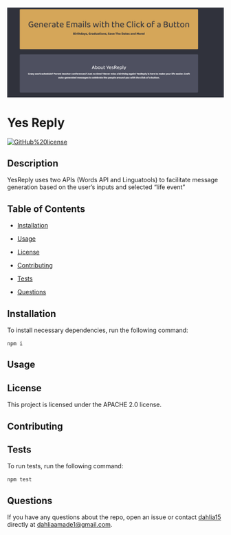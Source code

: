 ![](Screen%20Shot%202020-05-11%20at%2011.41.41%20AM.png)

# Yes Reply
[![GitHub%20license](https://img.shields.io/badge/license-APACHE%202.0-blue.svg)](https://github.com/dahlia15/project-1-columbia)

## Description

YesReply uses two APIs (Words API and Linguatools) to facilitate message generation based on the user’s inputs and selected “life event”

## Table of Contents 

* [Installation](#installation)

* [Usage](#usage)

* [License](#license)

* [Contributing](#contributing)

* [Tests](#tests)

* [Questions](#questions)

## Installation

To install necessary dependencies, run the following command:

```
npm i
```

## Usage



## License

This project is licensed under the APACHE 2.0 license.
  
## Contributing



## Tests

To run tests, run the following command:

```
npm test
```

## Questions

If you have any questions about the repo, open an issue or contact [dahlia15](https://github.com/dahlia15) directly at dahliaamade1@gmail.com.

